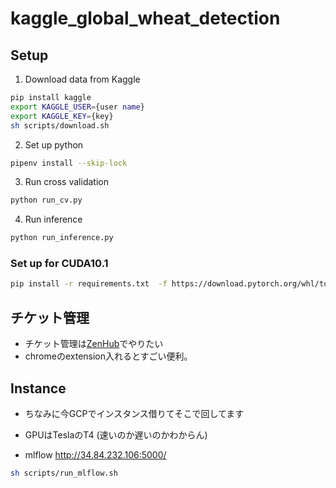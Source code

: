 # kaggle_global_wheat_detection

## Setup

1. Download data from Kaggle

```bash
pip install kaggle
export KAGGLE_USER={user name}
export KAGGLE_KEY={key}
sh scripts/download.sh
```

2. Set up python

```bash
pipenv install --skip-lock
```

3. Run cross validation

```bash
python run_cv.py
```

4. Run inference

```bash
python run_inference.py
```

### Set up for CUDA10.1

```bash
pip install -r requirements.txt  -f https://download.pytorch.org/whl/torch_stable.html
```

## チケット管理

- チケット管理は[ZenHub](https://chrome.google.com/webstore/detail/zenhub-for-github/ogcgkffhplmphkaahpmffcafajaocjbd)でやりたい
- chromeのextension入れるとすごい便利。


## Instance

- ちなみに今GCPでインスタンス借りてそこで回してます
- GPUはTeslaのT4 (速いのか遅いのかわからん)

- mlflow
http://34.84.232.106:5000/

```bash
sh scripts/run_mlflow.sh
```
